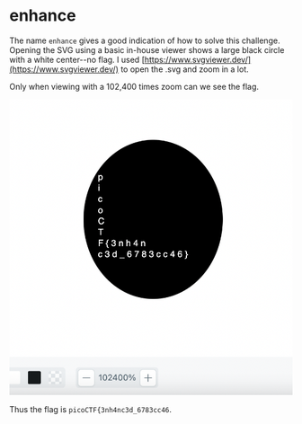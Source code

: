 # enhance

The name `enhance` gives a good indication of how to solve this challenge. Opening the SVG using a basic in-house viewer shows a large black circle with a white center--no flag. I used [https://www.svgviewer.dev/](https://www.svgviewer.dev/) to open the .svg and zoom in a lot.

Only when viewing with a 102,400 times zoom can we see the flag.

![image of the flag](./flag.png "image of flag")

Thus the flag is `picoCTF{3nh4nc3d_6783cc46`.

